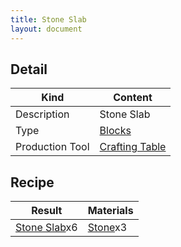 ```yaml
---
title: Stone Slab
layout: document
---
```

## Detail

|Kind|Content|
|---|---|
|Description|Stone Slab|
|Type|[Blocks](Blocks)|
|Production Tool|[Crafting Table](Crafting_Table)|

## Recipe

|Result|Materials|
|---|---|
|[Stone Slab](Stone_Slab)x6|[Stone](Stone)x3|
